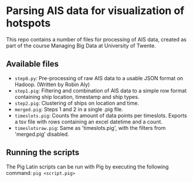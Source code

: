 # Parsing AIS data for visualization of hotspots

This repo contains a number of files for processing of AIS data, created as part of the course
Managing Big Data at University of Twente.

## Available files
* `step0.py`: Pre-processing of raw AIS data to a usable JSON format on Hadoop. (Written by Robin Aly)
* `step1.pig`: Filtering and combination of AIS data to a simple row format containing ship location, timestamp and ship types.
* `step2.pig`: Clustering of ships on location and time.
* `merged.pig`: Steps 1 and 2 in a single .pig file.
* `timeslots.pig`: Counts the amount of data points per timeslots. Exports a tsv file with rows containing an excel datetime and a count.
* `timeslotsraw.pig`: Same as 'timeslots.pig', with the filters from 'merged.pig' disabled.

## Running the scripts
The Pig Latin scripts can be run with Pig by executing the following command:
	`pig <script.pig>`